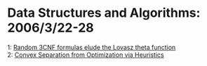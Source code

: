 # Data Structures and Algorithms: 2006/3/22-28  
1: [Random 3CNF formulas elude the Lovasz theta function](https://doi.org/10.48550/arXiv.cs/0603084)  
2: [Convex Separation from Optimization via Heuristics](https://doi.org/10.48550/arXiv.cs/0603089)  